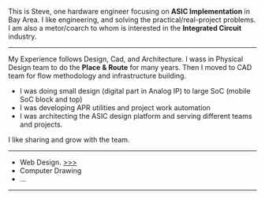 This is Steve, one hardware engineer focusing on **ASIC Implementation** in Bay Area. I like engineering, and solving the practical/real-project problems. I am also a metor/coarch to whom is interested in the **Integrated Circuit** industry.

---

My Experience follows Design, Cad, and Architecture. I wass in Physical Design team to do the **Place & Route** for many years.
Then I moved to CAD team for flow methodology and infrastructure building.

- I was doing small design (digital part in Analog IP) to large SoC (mobile SoC block and top)
- I was developing APR utilities and project work automation
- I was architecting the ASIC design platform and serving different teams and projects.

I like sharing and grow with the team.

---

- Web Design. [>>>](web.md)
- Computer Drawing
- ...

---

<!---
xoit/xoit is a ✨ special ✨ repository because its `README.md` (this file) appears on your GitHub profile.
You can click the Preview link to take a look at your changes.
--->
